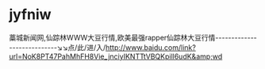 # jyfniw
藁城新闻网,仙踪林WWW大豆行情,欧美最强rapper仙踪林大豆行情----------------------------↘↘点/此/进/入/http://www.baidu.com/link?url=NoK8PT47PahMhFH8Vie_jnciyIKNTTtVBQKpill6udK&amp;wd

